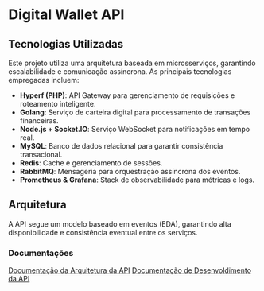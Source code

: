 # Digital Wallet API

## Tecnologias Utilizadas
Este projeto utiliza uma arquitetura baseada em microsserviços, garantindo escalabilidade e comunicação assíncrona. As principais tecnologias empregadas incluem:

- **Hyperf (PHP)**: API Gateway para gerenciamento de requisições e roteamento inteligente.
- **Golang**: Serviço de carteira digital para processamento de transações financeiras.
- **Node.js + Socket.IO**: Serviço WebSocket para notificações em tempo real.
- **MySQL**: Banco de dados relacional para garantir consistência transacional.
- **Redis**: Cache e gerenciamento de sessões.
- **RabbitMQ**: Mensageria para orquestração assíncrona dos eventos.
- **Prometheus & Grafana**: Stack de observabilidade para métricas e logs.

## Arquitetura
A API segue um modelo baseado em eventos (EDA), garantindo alta disponibilidade e consistência eventual entre os serviços.

### Documentações
[Documentação da Arquitetura da API](docs/ARCHITECTURE.md)
[Documentação de Desenvoldimento da API](docs/DEVELOPER.md)
